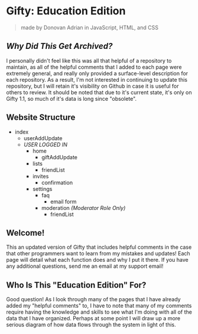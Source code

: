 # Gifty: Education Edition
> made by Donovan Adrian in JavaScript, HTML, and CSS


## ***Why Did This Get Archived?***
I personally didn't feel like this was all that helpful 
of a repository to maintain, as all of the helpful 
comments that I added to each page were extremely general, 
and really only provided a surface-level description for 
each repository. As a result, I'm not interested in 
continuing to update this repository, but I will retain 
it's visibility on Github in case it is useful for others 
to review. It should be noted that due to it's current 
state, it's only on Gifty 1.1, so much of it's data is 
long since "obsolete".


## Website Structure
- index
  - userAddUpdate
  - *USER LOGGED IN*
    - home
      - giftAddUpdate
    - lists
      - friendList
    - invites
      - confirmation
    - settings
      - faq
        - email form
      - moderation *\(Moderator Role Only)*
        - friendList


## Welcome!
This an updated version of Gifty that includes helpful 
comments in the case that other programmers want to 
learn from my mistakes and updates! Each page will detail 
what each function does and why I put it there. If you have 
any additional questions, send me an email at my support 
email!


## Who Is This "Education Edition" For?
Good question! As I look through many of the pages that I 
have already added my "helpful comments" to, I have to note 
that many of my comments require having the knowledge and 
skills to see what I'm doing with all of the data that I 
have organized. Perhaps at some point I will draw up a more 
serious diagram of how data flows through the system in light
of this.
